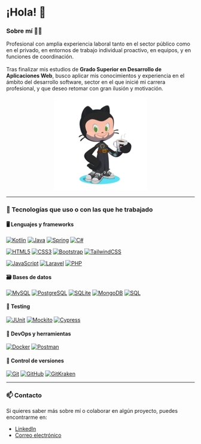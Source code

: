 # ¡Hola! 👋

### Sobre mí 👩‍💻

Profesional con amplia experiencia laboral tanto en el sector público como en el privado, en entornos de trabajo individual proactivo, en equipos, y en funciones de coordinación.  
<br>
Tras finalizar mis estudios de **Grado Superior en Desarrollo de Aplicaciones Web**, busco aplicar mis conocimientos y experiencia en el ámbito del desarrollo software, sector en el que inicié mi carrera profesional, y que deseo retomar con gran ilusión y motivación.

<p align="center">
  <img src="octocat-1696792701991.png" width="250px" alt="Mi Octogato" />
</p>

---

### 🚀 Tecnologías que uso o con las que he trabajado

#### 🖥️ Lenguajes y frameworks

[![Kotlin](https://img.shields.io/badge/Kotlin-0095D5?style=for-the-badge&logo=kotlin&logoColor=white)](https://kotlinlang.org/)
[![Java](https://img.shields.io/badge/Java-ED8B00?style=for-the-badge&logo=java&logoColor=white)](https://www.oracle.com/java/)
[![Spring](https://img.shields.io/badge/Spring-6DB33F?style=for-the-badge&logo=spring&logoColor=white)](https://spring.io/)
[![C#](https://img.shields.io/badge/C%23-239120?style=for-the-badge&logo=c-sharp&logoColor=white)](https://learn.microsoft.com/en-us/dotnet/csharp/)

[![HTML5](https://img.shields.io/badge/HTML5-E34F26?style=for-the-badge&logo=html5&logoColor=white)](https://developer.mozilla.org/en-US/docs/Web/HTML)
[![CSS3](https://img.shields.io/badge/CSS3-1572B6?style=for-the-badge&logo=css3&logoColor=white)](https://developer.mozilla.org/en-US/docs/Web/CSS)
[![Bootstrap](https://img.shields.io/badge/Bootstrap-7952B3?style=for-the-badge&logo=bootstrap&logoColor=white)](https://getbootstrap.com/)
[![TailwindCSS](https://img.shields.io/badge/TailwindCSS-06B6D4?style=for-the-badge&logo=tailwindcss&logoColor=white)](https://tailwindcss.com/)

[![JavaScript](https://img.shields.io/badge/JavaScript-F7DF1E?style=for-the-badge&logo=javascript&logoColor=black)](https://developer.mozilla.org/en-US/docs/Web/JavaScript)
[![Laravel](https://img.shields.io/badge/Laravel-FF2D20?style=for-the-badge&logo=laravel&logoColor=white)](https://laravel.com/)
[![PHP](https://img.shields.io/badge/PHP-777BB4?style=for-the-badge&logo=php&logoColor=white)](https://www.php.net/)

#### 🗃️ Bases de datos

[![MySQL](https://img.shields.io/badge/MySQL-4479A1?style=for-the-badge&logo=mysql&logoColor=white)](https://www.mysql.com/)
[![PostgreSQL](https://img.shields.io/badge/PostgreSQL-336791?style=for-the-badge&logo=postgresql&logoColor=white)](https://www.postgresql.org/)
[![SQLite](https://img.shields.io/badge/SQLite-003B57?style=for-the-badge&logo=sqlite&logoColor=white)](https://www.sqlite.org/index.html)
[![MongoDB](https://img.shields.io/badge/MongoDB-47A248?style=for-the-badge&logo=mongodb&logoColor=white)](https://www.mongodb.com/)
[![SQL](https://img.shields.io/badge/SQL-336791?style=for-the-badge&logo=sqlite&logoColor=white)](https://en.wikipedia.org/wiki/SQL)

#### 🧪 Testing

[![JUnit](https://img.shields.io/badge/JUnit-25A162?style=for-the-badge&logo=java&logoColor=white)](https://junit.org/)
[![Mockito](https://img.shields.io/badge/Mockito-ACD13A?style=for-the-badge&logo=java&logoColor=white)](https://site.mockito.org/)
[![Cypress](https://img.shields.io/badge/Cypress-17202C?style=for-the-badge&logo=cypress&logoColor=white)](https://www.cypress.io/)

#### 🐳 DevOps y herramientas

[![Docker](https://img.shields.io/badge/Docker-2496ED?style=for-the-badge&logo=docker&logoColor=white)](https://www.docker.com/)
[![Postman](https://img.shields.io/badge/Postman-FF6C37?style=for-the-badge&logo=postman&logoColor=white)](https://www.postman.com/)

#### 🧰 Control de versiones

[![Git](https://img.shields.io/badge/Git-F05032?style=for-the-badge&logo=git&logoColor=white)](https://git-scm.com/)
[![GitHub](https://img.shields.io/badge/GitHub-181717?style=for-the-badge&logo=github&logoColor=white)](https://github.com/)
[![GitKraken](https://img.shields.io/badge/GitKraken-179287?style=for-the-badge&logo=gitkraken&logoColor=white)](https://www.gitkraken.com/)

---

### 📫 Contacto

Si quieres saber más sobre mí o colaborar en algún proyecto, puedes encontrarme en:

- [LinkedIn](https://www.linkedin.com/in/germ%C3%A1n-fern%C3%A1ndez-carracedo-951a96159)
- [Correo electrónico](mailto:german.carracedo@gmail.com)



